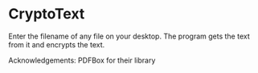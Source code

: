 # CryptoText

Enter the filename of any file on your desktop. The program gets the text from it and encrypts the text.

Acknowledgements: PDFBox for their library
